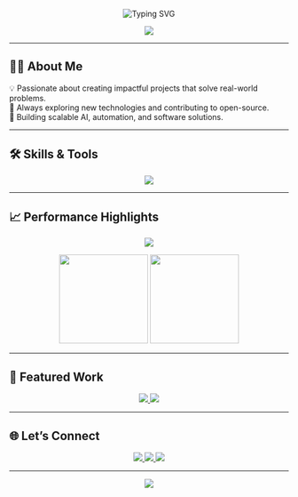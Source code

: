 <!-- Typing Animation Header -->
<p align="center">
  <img src="https://readme-typing-svg.demolab.com?font=Fira+Code&size=30&duration=3000&pause=500&color=0EF7FF&center=true&vCenter=true&width=600&lines=Hi%2C+I'm+Dhruv+Rana;Freelance+Software+Developer;Building+Problem+Solving+Software;Future+Google+Engineer" alt="Typing SVG" />
</p>

<!-- Sleek Gradient Banner -->
<p align="center">
  <img src="https://capsule-render.vercel.app/api?type=waving&height=150&color=0:FF6B6B,50:FDC830,100:F37335&text=Welcome%20to%20My%20World&fontColor=ffffff&fontAlign=50&fontSize=30&desc=Code%20%7C%20Design%20%7C%20Innovation&descAlign=50&descAlignY=70" />
</p>

---

## 👨‍💻 About Me
💡 Passionate about creating impactful projects that solve real-world problems.  
🌱 Always exploring new technologies and contributing to open-source.  
🚀 Building scalable AI, automation, and software solutions. 
  
---

## 🛠️ Skills & Tools
<p align="center">
  <img src="https://skillicons.dev/icons?i=python,typescript,html,css,java,docker,react,nodejs,mongodb" />
</p>

---
## 📈 Performance Highlights
<p align="center">
  <img src="https://github-readme-activity-graph.vercel.app/graph?username=DhruvRanna&bg_color=0d1117&color=ff6b6b&line=f37335&point=facc15&area=true&hide_border=true" />
</p>

<p align="center">
  <img src="https://github-readme-stats.vercel.app/api?username=DhruvRanna&show_icons=true&theme=tokyonight&hide_border=true&bg_color=0d1117&title_color=ff6b6b&icon_color=facc15" height="160"/>
  <img src="https://streak-stats.demolab.com?user=DhruvRanna&theme=tokyonight&hide_border=true&background=0d1117" height="160"/>
</p>

---

## 🚀 Featured Work
<p align="center">
  <a href="https://github.com/_yrrdhruv/YOUR_REPO_1">
    <img src="https://github-readme-stats.vercel.app/api/pin/?username=_yrrdhruv&repo=YOUR_REPO_1&theme=tokyonight&bg_color=0d1117&hide_border=true" />
  </a>
  <a href="https://github.com/_yrrdhruv/YOUR_REPO_2">
    <img src="https://github-readme-stats.vercel.app/api/pin/?username=_yrrdhruv&repo=YOUR_REPO_2&theme=tokyonight&bg_color=0d1117&hide_border=true" />
  </a>
</p>

---

## 🌐 Let’s Connect
<p align="center">
  <a href="https://www.instagram.com/_yrrdhruv">
    <img src="https://img.shields.io/badge/Instagram-ff0050?style=for-the-badge&logo=instagram&logoColor=white" />
  </a>
  <a href="https://www.linkedin.com/in/rana-dhruv">
    <img src="https://img.shields.io/badge/LinkedIn-0A66C2?style=for-the-badge&logo=linkedin&logoColor=white" />
  </a>
  <a href="https://x.com/Dhruvrana03">
    <img src="https://img.shields.io/badge/Twitter-000000?style=for-the-badge&logo=x&logoColor=white" />
  </a>
</p>

---

<p align="center">
  <img src="https://capsule-render.vercel.app/api?type=waving&height=80&color=0:FF6B6B,50:FDC830,100:F37335&section=footer" />
</p>
